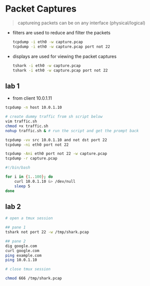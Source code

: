 # Packet Captures

> captureing packets can be on any interface (physical/logical)

- filters are used to reduce and filter the packets

    ``` bash
    tcpdump -i eth0 -w capture.pcap
    tcpdump -i eth0 -w capture.pcap port not 22
    ```

- displays are used for viewing the packet captures

    ``` bash
    tshark -i eth0 -w capture.pcap
    tshark -i eth0 -w capture.pcap port not 22
    ```

## lab 1

- from client 10.0.1.11

``` bash
tcpdump -n host 10.0.1.10

# create dummy traffic from sh script below 
vim traffic.sh
chmod +x traffic.sh
nohup traffic.sh & # run the script and get the prompt back

tcpdump -vv src 10.0.1.10 and not dst port 22
tcpdump -ni eth0 port not 22

tcpdump -Ani eth0 port not 22 -w capture.pcap
tcpdump -r capture.pcap
```

``` sh
#!/bin/bash

for i in {1..100}; do
    curl 10.0.1.10 &> /dev/null
    sleep 5
done
```

## lab 2

``` bash
# open a tmux session

## pane 1
tshark not port 22 -w /tmp/shark.pcap

## pane 2
dig google.com
curl google.com
ping example.com
ping 10.0.1.10

# close tmux session

chmod 666 /tmp/shark.pcap
```
